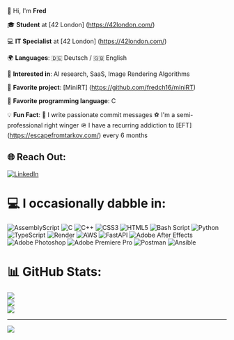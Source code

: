 👋 Hi, I'm **Fred**  

🎓 **Student** at [42 London] (https://42london.com/)

💻 **IT Specialist** at [42 London] (https://42london.com/)  

🌍 **Languages**: 🇩🇪 Deutsch / 🇬🇧 English  

🤖 **Interested in**:  AI research, SaaS, Image Rendering Algorithms  

🌟 **Favorite project**: [MiniRT] (https://github.com/fredch16/miniRT)  

💙 **Favorite programming language**: C  

💡 **Fun Fact**: 😤 I write passionate commit messages ⚽ I'm a semi-professional right winger 🪖 I have a recurring addiction to [EFT] (https://escapefromtarkov.com/) every 6 months 

## 🌐 Reach Out:
[![LinkedIn](https://img.shields.io/badge/LinkedIn-%230077B5.svg?logo=linkedin&logoColor=white)](https://linkedin.com/in/fredcharbonnier) 

# 💻 I occasionally dabble in:
![AssemblyScript](https://img.shields.io/badge/assembly%20script-%23000000.svg?style=for-the-badge&logo=assemblyscript&logoColor=white) ![C](https://img.shields.io/badge/c-%2300599C.svg?style=for-the-badge&logo=c&logoColor=white) ![C++](https://img.shields.io/badge/c++-%2300599C.svg?style=for-the-badge&logo=c%2B%2B&logoColor=white) ![CSS3](https://img.shields.io/badge/css3-%231572B6.svg?style=for-the-badge&logo=css3&logoColor=white) ![HTML5](https://img.shields.io/badge/html5-%23E34F26.svg?style=for-the-badge&logo=html5&logoColor=white) ![Bash Script](https://img.shields.io/badge/bash_script-%23121011.svg?style=for-the-badge&logo=gnu-bash&logoColor=white) ![Python](https://img.shields.io/badge/python-3670A0?style=for-the-badge&logo=python&logoColor=ffdd54) ![TypeScript](https://img.shields.io/badge/typescript-%23007ACC.svg?style=for-the-badge&logo=typescript&logoColor=white) ![Render](https://img.shields.io/badge/Render-%46E3B7.svg?style=for-the-badge&logo=render&logoColor=white) ![AWS](https://img.shields.io/badge/AWS-%23FF9900.svg?style=for-the-badge&logo=amazon-aws&logoColor=white) ![FastAPI](https://img.shields.io/badge/FastAPI-005571?style=for-the-badge&logo=fastapi) ![Adobe After Effects](https://img.shields.io/badge/Adobe%20After%20Effects-9999FF.svg?style=for-the-badge&logo=Adobe%20After%20Effects&logoColor=white) ![Adobe Photoshop](https://img.shields.io/badge/adobe%20photoshop-%2331A8FF.svg?style=for-the-badge&logo=adobe%20photoshop&logoColor=white) ![Adobe Premiere Pro](https://img.shields.io/badge/Adobe%20Premiere%20Pro-9999FF.svg?style=for-the-badge&logo=Adobe%20Premiere%20Pro&logoColor=white) ![Postman](https://img.shields.io/badge/Postman-FF6C37?style=for-the-badge&logo=postman&logoColor=white) ![Ansible](https://img.shields.io/badge/ansible-%231A1918.svg?style=for-the-badge&logo=ansible&logoColor=white)
# 📊 GitHub Stats:
![](https://github-readme-stats.vercel.app/api?username=fredch16&theme=dark&hide_border=false&include_all_commits=false&count_private=false)<br/>
![](https://github-readme-streak-stats.herokuapp.com/?user=fredch16&theme=dark&hide_border=false)<br/>
![](https://github-readme-stats.vercel.app/api/top-langs/?username=fredch16&theme=dark&hide_border=false&include_all_commits=false&count_private=false&layout=compact)

---
[![](https://visitcount.itsvg.in/api?id=fredch16&icon=0&color=0)](https://visitcount.itsvg.in)

<!-- Proudly created with GPRM ( https://gprm.itsvg.in ) -->
